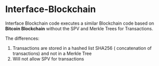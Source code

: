 # Interface-Blockchain

Interface Blockchain code executes a similar Blockchain code based on **Bitcoin Blockchain** without the SPV and Merkle Trees for Transactions.

The differences:

1. Transactions are stored in a hashed list SHA256 ( concatenation of transactions) and not in a Merkle Tree
2. Will not allow SPV for transactions
